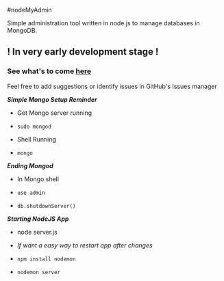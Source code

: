 #nodeMyAdmin

Simple administration tool written in node.js to manage databases in MongoDB.

## ! In very early development stage ! ##

### See what's to come [here](https://trello.com/b/Fsn54yaG/nodemyadmin) ###

Feel free to add suggestions or identify issues in GitHub's Issues manager

__*Simple Mongo Setup Reminder*__

* Get Mongo server running

 * `sudo mongod`

* Shell Running

 * `mongo`
 
__*Ending Mongod*__

* In Mongo shell

 * `use admin`
  
 * `db.shutdownServer()`

__*Starting NodeJS App*__

* node server.js

* *If want a easy way to restart app after changes*

* `npm install nodemon`

* `nodemon server`
